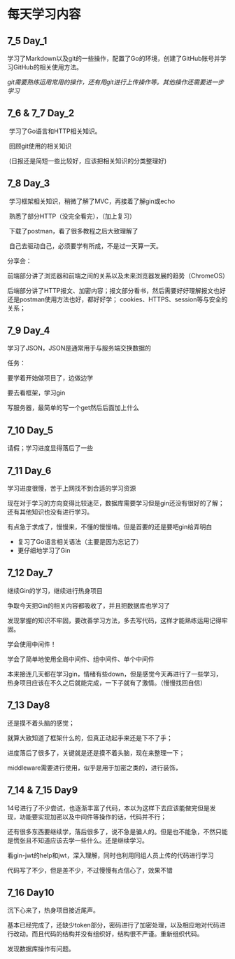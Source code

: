# 每天学习内容

## 7_5 Day_1

​		学习了Markdown以及git的一些操作，配置了Go的环境，创建了GitHub账号并学习GitHub的相关使用方法。

​		*git需要熟练运用常用的操作，还有用git进行上传操作等。其他操作还需要进一步学习*

## 7_6 & 7_7 Day_2

​		学习了Go语言和HTTP相关知识。

​		回顾git使用的相关知识

​	    (日报还是简短一些比较好，应该把相关知识的分类整理好)

## 7_8 Day_3

​		学习框架相关知识，稍微了解了MVC，再接着了解gin或echo

​		熟悉了部分HTTP（没完全看完），（加上复习）

​		下载了postman，看了很多教程之后大致理解了

​		自己去驱动自己，必须要学有所成，不是过一天算一天。

分享会：

​		前端部分讲了浏览器和前端之间的关系以及未来浏览器发展的趋势（ChromeOS）

​		后端部分讲了HTTP报文、加密内容；报文部分看书，然后需要好好理解报文也好还是postman使用方法也好，都好好学；   cookies、HTTPS、session等与安全的关系；

## 7_9 Day_4

学习了JSON，JSON是通常用于与服务端交换数据的

任务：

要学着开始做项目了，边做边学

要去看框架，学习gin

写服务器，最简单的写一个get然后后面加上什么

## 7_10 Day_5

请假；学习进度显得落后了一些

## 7_11 Day_6

学习进度很慢，苦于上网找不到合适的学习资源

现在对于学习的方向变得比较迷茫，数据库需要学习但是gin还没有很好的了解；还有其他知识也没有进行学习。

有点急于求成了，慢慢来，不懂的慢慢啃。但是首要的还是要吧gin给弄明白

* 复习了Go语言相关语法（主要是因为忘记了）
* 更仔细地学习了Gin

## 7_12   Day_7

继续Gin的学习，继续进行热身项目

争取今天把Gin的相关内容都吸收了，并且把数据库也学习了

发现掌握的知识不牢固，要改善学习方法，多去写代码，这样才能熟练运用记得牢固。



学会使用中间件！

学会了简单地使用全局中间件、组中间件、单个中间件



本来接连几天都在学习gin，情绪有些down，但是感觉今天再进行了一些学习，热身项目应该在不久之后就能完成，一下子就有了激情。（慢慢找回自信）

## 7_13  Day8

还是摸不着头脑的感觉；

就算大致知道了框架什么的，但真正动起手来还是下不了手；

进度落后了很多了，关键就是还是摸不着头脑，现在来整理一下；

middleware需要进行使用，似乎是用于加密之类的，进行装饰，

## 7_14 & 7_15  Day9

14号进行了不少尝试，也逐渐丰富了代码，本以为这样下去应该能做完但是发现，功能要实现加密以及中间件等操作的话，代码并不行；

还有很多东西要继续学，落后很多了，说不急是骗人的。但是也不能急，不然只能是慌张且不知道应该去学一些什么。还是继续学习。

看gin-jwt的help和jwt，深入理解，同时也利用同组人员上传的代码进行学习

代码写了不少，但是差不少，不过慢慢有点信心了，效果不错

## 7_16  Day10

沉下心来了，热身项目接近尾声。

基本已经完成了，还缺少token部分，密码进行了加密处理，以及相应地对代码进行改动。而且代码的结构并没有组织好，结构很不严谨。重新组织代码。

发现数据库操作有问题。

